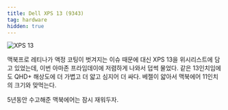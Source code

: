 ```yaml
---
title: Dell XPS 13 (9343)
tag: hardware
hidden: true
---
```


![XPS 13](https://lh6.googleusercontent.com/-snW1Yh2WdkQ/VLBEWXmELTI/AAAAAAAAHV0/zcV56pSTxP0/w1020-h680-no/ces-2015-dell-xps-13-8531.0.jpg)

맥북프로 레티나가 액정 코팅이 벗겨지는 이슈 때문에 대신 XPS 13을 위시리스트에 담고 있었는데, 이번 아마존 프라임데이에 저렴하게 나와서 덥썩 물었다. 같은 13인치임에도 QHD+ 해상도에 더 가볍고 더 얇고 심지어 더 싸다. 베젤이 얇아서 맥북에어 11인치의 크기와 맞먹는다.

5년동안 수고해준 맥북에어는 잠시 재워두자.
